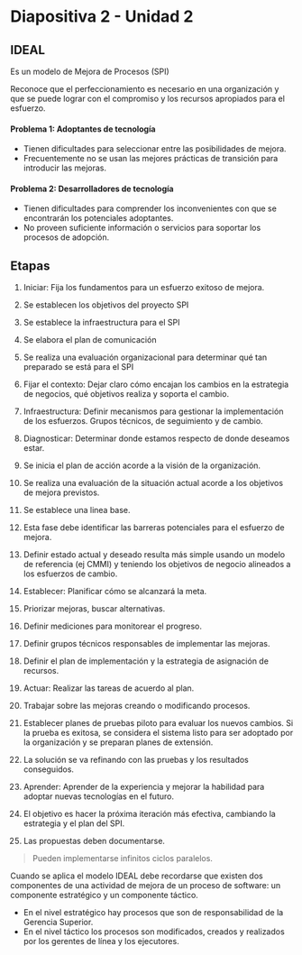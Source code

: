 # Diapositiva 2 - Unidad 2

## IDEAL

Es un modelo de Mejora de Procesos (SPI)

Reconoce que el perfeccionamiento es necesario en una organización y que se puede lograr con el compromiso y los recursos apropiados para el esfuerzo.

#### Problema 1: Adoptantes de tecnología

- Tienen dificultades para seleccionar entre las posibilidades de mejora.
- Frecuentemente no se usan las mejores prácticas de transición para introducir las mejoras.

#### Problema 2: Desarrolladores de tecnología

- Tienen dificultades para comprender los inconvenientes con que se encontrarán los potenciales adoptantes.
- No proveen suficiente información o servicios para soportar los procesos de adopción.

## Etapas

1. Iniciar: Fija los fundamentos para un esfuerzo exitoso de mejora.

  1. Se establecen los objetivos del proyecto SPI
  2. Se establece la infraestructura para el SPI
  3. Se elabora el plan de comunicación
  4. Se realiza una evaluación organizacional para determinar qué tan preparado se está para el SPI
  5. Fijar el contexto: Dejar claro cómo encajan los cambios en la estrategia de negocios, qué objetivos realiza y soporta el cambio.
  6. Infraestructura: Definir mecanismos para gestionar la implementación de los esfuerzos. Grupos técnicos, de seguimiento y de cambio.

2. Diagnosticar: Determinar donde estamos respecto de donde deseamos estar.

  1. Se inicia el plan de acción acorde a la visión de la organización.
  2. Se realiza una evaluación de la situación actual acorde a los objetivos de mejora previstos.
  3. Se establece una linea base.
  4. Esta fase debe identificar las barreras potenciales para el esfuerzo de mejora.
  5. Definir estado actual y deseado resulta más simple usando un modelo de referencia (ej CMMI) y teniendo los objetivos de negocio alineados a los esfuerzos de cambio.

3. Establecer: Planificar cómo se alcanzará la meta.

  1. Priorizar mejoras, buscar alternativas.
  2. Definir mediciones para monitorear el progreso.
  3. Definir grupos técnicos responsables de implementar las mejoras.
  4. Definir el plan de implementación y la estrategia de asignación de recursos.

4. Actuar: Realizar las tareas de acuerdo al plan.

  1. Trabajar sobre las mejoras creando o modificando procesos.
  2. Establecer planes de pruebas piloto para evaluar los nuevos cambios. Si la prueba es exitosa, se considera el sistema listo para ser adoptado por la organización y se preparan planes de extensión.
  3. La solución se va refinando con las pruebas y los resultados conseguidos.

5. Aprender: Aprender de la experiencia y mejorar la habilidad para adoptar nuevas tecnologías en el futuro.

  1. El objetivo es hacer la próxima iteración más efectiva, cambiando la estrategia y el plan del SPI.
  2. Las propuestas deben documentarse.

> Pueden implementarse infinitos ciclos paralelos.

Cuando se aplica el modelo IDEAL debe recordarse que existen dos componentes de una actividad de mejora de un proceso de software: un componente estratégico y un componente táctico.

- En el nivel estratégico hay procesos que son de responsabilidad de la Gerencia Superior.
- En el nivel táctico los procesos son modificados, creados y realizados por los gerentes de línea y los ejecutores.
